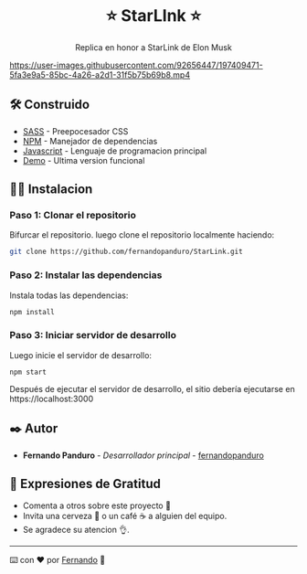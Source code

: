 <h1 align="center"> ⭐ StarLInk ⭐ </h1>

<p align="center"> Replica en honor a StarLink de Elon Musk  </p> 



https://user-images.githubusercontent.com/92656447/197409471-5fa3e9a5-85bc-4a26-a2d1-31f5b75b69b8.mp4



## 🛠️ Construido 

* [SASS](https://sass-lang.com/) - Preepocesador CSS
* [NPM](https://www.npmjs.com/) - Manejador de dependencias
* [Javascript](https://developer.mozilla.org/es/docs/Web/JavaScript) - Lenguaje de programacion principal
* [Demo](https://starlink-premium.netlify.app/) - Ultima version funcional

## 🧑‍💻 Instalacion 

### Paso 1: Clonar el repositorio

Bifurcar el repositorio. luego clone el repositorio localmente haciendo:

```bash
git clone https://github.com/fernandopanduro/StarLink.git
```

### Paso 2: Instalar las dependencias

Instala todas las dependencias:

```bash
npm install
```

### Paso 3: Iniciar servidor de desarrollo

Luego inicie el servidor de desarrollo:
```
npm start
```
Después de ejecutar el servidor de desarrollo, el sitio debería ejecutarse en https://localhost:3000


## ✒️ Autor 

* **Fernando Panduro** - *Desarrollador principal* - [fernandopanduro](https://github.com/fernandopanduro)


## 🎁 Expresiones de Gratitud 

* Comenta a otros sobre este proyecto 📢
* Invita una cerveza 🍺 o un café ☕ a alguien del equipo. 
* Se agradece su atencion 👌.



---
⌨️ con ❤️ por [Fernando](https://github.com/fernandopanduro) 👑




